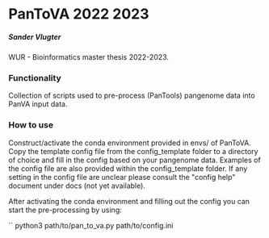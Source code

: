# PanToVA 2022 2023
##### Sander Vlugter

WUR - Bioinformatics master thesis 2022-2023.

### Functionality
Collection of scripts used to pre-process (PanTools) pangenome data into PanVA input data.

### How to use
Construct/activate the conda environment provided in envs/ of PanToVA. Copy the template config file from the 
config_template folder to a directory of choice and fill in the config based on your pangenome data. Examples of the
config file are also provided within the config_template folder.
If any setting in the config file are unclear please consult the "config help" document under docs (not yet available).

After activating the conda environment and filling out the config you can start the pre-processing by using:

``
python3 path/to/pan_to_va.py path/to/config.ini
